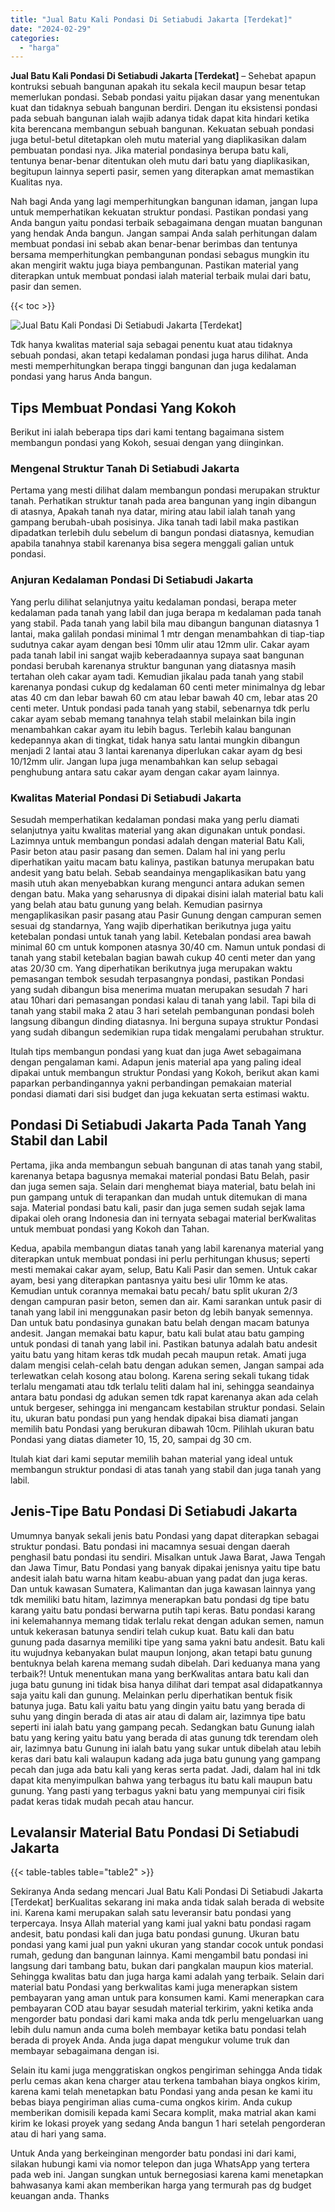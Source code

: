 ```yaml
---
title: "Jual Batu Kali Pondasi Di Setiabudi Jakarta [Terdekat]"
date: "2024-02-29"
categories: 
  - "harga"
---
```


**Jual Batu Kali Pondasi Di Setiabudi Jakarta \[Terdekat\]** – Sehebat apapun kontruksi sebuah bangunan apakah itu sekala kecil maupun besar tetap memerlukan pondasi. Sebab pondasi yaitu pijakan dasar yang menentukan kuat dan tidaknya sebuah bangunan berdiri. Dengan itu eksistensi pondasi pada sebuah bangunan ialah wajib adanya tidak dapat kita hindari ketika kita berencana membangun sebuah bangunan. Kekuatan sebuah pondasi juga betul-betul ditetapkan oleh mutu material yang diaplikasikan dalam pembuatan pondasi nya. Jika material pondasinya berupa batu kali, tentunya benar-benar ditentukan oleh mutu dari batu yang diaplikasikan, begitupun lainnya seperti pasir, semen yang diterapkan amat memastikan Kualitas nya.

Nah bagi Anda yang lagi memperhitungkan bangunan idaman, jangan lupa untuk memperhatikan kekuatan struktur pondasi. Pastikan pondasi yang Anda bangun yaitu pondasi terbaik sebagaimana dengan muatan bangunan yang hendak Anda bangun. Jangan sampai Anda salah perhitungan dalam membuat pondasi ini sebab akan benar-benar berimbas dan tentunya bersama memperhitungkan pembangunan pondasi sebagus mungkin itu akan mengirit waktu juga biaya pembangunan. Pastikan material yang diterapkan untuk membuat pondasi ialah material terbaik mulai dari batu, pasir dan semen.

{{< toc >}}

![Jual Batu Kali Pondasi Di Setiabudi Jakarta [Terdekat]](/images/jual-batu-kali-33.png)

Tdk hanya kwalitas material saja sebagai penentu kuat atau tidaknya sebuah pondasi, akan tetapi kedalaman pondasi juga harus dilihat. Anda mesti memperhitungkan berapa tinggi bangunan dan juga kedalaman pondasi yang harus Anda bangun.

## Tips Membuat Pondasi Yang Kokoh

Berikut ini ialah beberapa tips dari kami tentang bagaimana sistem membangun pondasi yang Kokoh, sesuai dengan yang diinginkan.

### Mengenal Struktur Tanah Di Setiabudi Jakarta

Pertama yang mesti dilihat dalam membangun pondasi merupakan struktur tanah. Perhatikan struktur tanah pada area bangunan yang ingin dibangun di atasnya, Apakah tanah nya datar, miring atau labil ialah tanah yang gampang berubah-ubah posisinya. Jika tanah tadi labil maka pastikan dipadatkan terlebih dulu sebelum di bangun pondasi diatasnya, kemudian apabila tanahnya stabil karenanya bisa segera menggali galian untuk pondasi.

### Anjuran Kedalaman Pondasi Di Setiabudi Jakarta

Yang perlu dilihat selanjutnya yaitu kedalaman pondasi, berapa meter kedalaman pada tanah yang labil dan juga berapa m kedalaman pada tanah yang stabil. Pada tanah yang labil bila mau dibangun bangunan diatasnya 1 lantai, maka galilah pondasi minimal 1 mtr dengan menambahkan di tiap-tiap sudutnya cakar ayam dengan besi 10mm ulir atau 12mm ulir. Cakar ayam pada tanah labil ini sangat wajib keberadaannya supaya saat bangunan pondasi berubah karenanya struktur bangunan yang diatasnya masih tertahan oleh cakar ayam tadi. Kemudian jikalau pada tanah yang stabil karenanya pondasi cukup dg kedalaman 60 centi meter minimalnya dg lebar atas 40 cm dan lebar bawah 60 cm atau lebar bawah 40 cm, lebar atas 20 centi meter. Untuk pondasi pada tanah yang stabil, sebenarnya tdk perlu cakar ayam sebab memang tanahnya telah stabil melainkan bila ingin menambahkan cakar ayam itu lebih bagus. Terlebih kalau bangunan kedepannya akan di tingkat, tidak hanya satu lantai mungkin dibangun menjadi 2 lantai atau 3 lantai karenanya diperlukan cakar ayam dg besi 10/12mm ulir. Jangan lupa juga menambahkan kan selup sebagai penghubung antara satu cakar ayam dengan cakar ayam lainnya.

### Kwalitas Material Pondasi Di Setiabudi Jakarta

Sesudah memperhatikan kedalaman pondasi maka yang perlu diamati selanjutnya yaitu kwalitas material yang akan digunakan untuk pondasi. Lazimnya untuk membangun pondasi adalah dengan material Batu Kali, Pasir beton atau pasir pasang dan semen. Dalam hal ini yang perlu diperhatikan yaitu macam batu kalinya, pastikan batunya merupakan batu andesit yang batu belah. Sebab seandainya mengaplikasikan batu yang masih utuh akan menyebabkan kurang mengunci antara adukan semen dengan batu. Maka yang seharusnya di dipakai disini ialah material batu kali yang belah atau batu gunung yang belah. Kemudian pasirnya mengaplikasikan pasir pasang atau Pasir Gunung dengan campuran semen sesuai dg standarnya, Yang wajib diperhatikan berikutnya juga yaitu ketebalan pondasi untuk tanah yang labil. Ketebalan pondasi area bawah minimal 60 cm untuk komponen atasnya 30/40 cm. Namun untuk pondasi di tanah yang stabil ketebalan bagian bawah cukup 40 centi meter dan yang atas 20/30 cm. Yang diperhatikan berikutnya juga merupakan waktu pemasangan tembok sesudah terpasangnya pondasi, pastikan Pondasi yang sudah dibangun bisa menerima muatan merupakan sesudah 7 hari atau 10hari dari pemasangan pondasi kalau di tanah yang labil. Tapi bila di tanah yang stabil maka 2 atau 3 hari setelah pembangunan pondasi boleh langsung dibangun dinding diatasnya. Ini berguna supaya struktur Pondasi yang sudah dibangun sedemikian rupa tidak mengalami perubahan struktur.

Itulah tips membangun pondasi yang kuat dan juga Awet sebagaimana dengan pengalaman kami. Adapun jenis material apa yang paling ideal dipakai untuk membangun struktur Pondasi yang Kokoh, berikut akan kami paparkan perbandingannya yakni perbandingan pemakaian material pondasi diamati dari sisi budget dan juga kekuatan serta estimasi waktu.

## Pondasi Di Setiabudi Jakarta Pada Tanah Yang Stabil dan Labil

Pertama, jika anda membangun sebuah bangunan di atas tanah yang stabil, karenanya betapa bagusnya memakai material pondasi Batu Belah, pasir dan juga semen saja. Selain dari menghemat biaya material, batu belah ini pun gampang untuk di terapankan dan mudah untuk ditemukan di mana saja. Material pondasi batu kali, pasir dan juga semen sudah sejak lama dipakai oleh orang Indonesia dan ini ternyata sebagai material berKwalitas untuk membuat pondasi yang Kokoh dan Tahan.

Kedua, apabila membangun diatas tanah yang labil karenanya material yang diterapkan untuk membuat pondasi ini perlu perhitungan khusus; seperti mesti memakai cakar ayam, selup, Batu Kali Pasir dan semen. Untuk cakar ayam, besi yang diterapkan pantasnya yaitu besi ulir 10mm ke atas. Kemudian untuk corannya memakai batu pecah/ batu split ukuran 2/3 dengan campuran pasir beton, semen dan air. Kami sarankan untuk pasir di tanah yang labil ini menggunakan pasir beton dg lebih banyak semennya. Dan untuk batu pondasinya gunakan batu belah dengan macam batunya andesit. Jangan memakai batu kapur, batu kali bulat atau batu gamping untuk pondasi di tanah yang labil ini. Pastikan batunya adalah batu andesit yaitu batu yang hitam keras tdk mudah pecah maupun retak. Amati juga dalam mengisi celah-celah batu dengan adukan semen, Jangan sampai ada terlewatkan celah kosong atau bolong. Karena sering sekali tukang tidak terlalu mengamati atau tdk terlalu teliti dalam hal ini, sehingga seandainya antara batu pondasi dg adukan semen tdk rapat karenanya akan ada celah untuk bergeser, sehingga ini mengancam kestabilan struktur pondasi. Selain itu, ukuran batu pondasi pun yang hendak dipakai bisa diamati jangan memilih batu Pondasi yang berukuran dibawah 10cm. Pilihlah ukuran batu Pondasi yang diatas diameter 10, 15, 20, sampai dg 30 cm.

Itulah kiat dari kami seputar memilih bahan material yang ideal untuk membangun struktur pondasi di atas tanah yang stabil dan juga tanah yang labil.

## Jenis-Tipe Batu Pondasi Di Setiabudi Jakarta

Umumnya banyak sekali jenis batu Pondasi yang dapat diterapkan sebagai struktur pondasi. Batu pondasi ini macamnya sesuai dengan daerah penghasil batu pondasi itu sendiri. Misalkan untuk Jawa Barat, Jawa Tengah dan Jawa Timur, Batu Pondasi yang banyak dipakai jenisnya yaitu tipe batu andesit ialah batu warna hitam keabu-abuan yang padat dan juga keras. Dan untuk kawasan Sumatera, Kalimantan dan juga kawasan lainnya yang tdk memiliki batu hitam, lazimnya menerapkan batu pondasi dg tipe batu karang yaitu batu pondasi berwarna putih tapi keras. Batu pondasi karang ini kelemahannya memang tidak terlalu rekat dengan adukan semen, namun untuk kekerasan batunya sendiri telah cukup kuat. Batu kali dan batu gunung pada dasarnya memiliki tipe yang sama yakni batu andesit. Batu kali itu wujudnya kebanyakan bulat maupun lonjong, akan tetapi batu gunung bentuknya belah karena memang sudah dibelah. Dari keduanya mana yang terbaik?! Untuk menentukan mana yang berKwalitas antara batu kali dan juga batu gunung ini tidak bisa hanya dilihat dari tempat asal didapatkannya saja yaitu kali dan gunung. Melainkan perlu diperhatikan bentuk fisik batunya juga. Batu kali yaitu batu yang dingin yaitu batu yang berada di suhu yang dingin berada di atas air atau di dalam air, lazimnya tipe batu seperti ini ialah batu yang gampang pecah. Sedangkan batu Gunung ialah batu yang kering yaitu batu yang berada di atas gunung tdk terendam oleh air, lazimnya batu Gunung ini ialah batu yang sukar untuk dibelah atau lebih keras dari batu kali walaupun kadang ada juga batu gunung yang gampang pecah dan juga ada batu kali yang keras serta padat. Jadi, dalam hal ini tdk dapat kita menyimpulkan bahwa yang terbagus itu batu kali maupun batu gunung. Yang pasti yang terbagus yakni batu yang mempunyai ciri fisik padat keras tidak mudah pecah atau hancur.

## Levalansir Material Batu Pondasi Di Setiabudi Jakarta

{{< table-tables table="table2" >}}

Sekiranya Anda sedang mencari Jual Batu Kali Pondasi Di Setiabudi Jakarta \[Terdekat\] berKualitas sekarang ini maka anda tidak salah berada di website ini. Karena kami merupakan salah satu leveransir batu pondasi yang terpercaya. Insya Allah material yang kami jual yakni batu pondasi ragam andesit, batu pondasi kali dan juga batu pondasi gunung. Ukuran batu pondasi yang kami jual pun yakni ukuran yang standar cocok untuk pondasi rumah, gedung dan bangunan lainnya. Kami mengambil batu pondasi ini langsung dari tambang batu, bukan dari pangkalan maupun kios material. Sehingga kwalitas batu dan juga harga kami adalah yang terbaik. Selain dari material batu Pondasi yang berkwalitas kami juga menerapkan sistem pembayaran yang aman untuk para konsumen kami. Kami menerapkan cara pembayaran COD atau bayar sesudah material terkirim, yakni ketika anda mengorder batu pondasi dari kami maka anda tdk perlu mengeluarkan uang lebih dulu namun anda cuma boleh membayar ketika batu pondasi telah berada di proyek Anda. Anda juga dapat mengukur volume truk dan membayar sebagaimana dengan isi.

Selain itu kami juga menggratiskan ongkos pengiriman sehingga Anda tidak perlu cemas akan kena charger atau terkena tambahan biaya ongkos kirim, karena kami telah menetapkan batu Pondasi yang anda pesan ke kami itu bebas biaya pengiriman alias cuma-cuma ongkos kirim. Anda cukup memberikan domisili kepada kami Secara komplit, maka matrial akan kami kirim ke lokasi proyek yang sedang Anda bangun 1 hari setelah pengorderan atau di hari yang sama.

Untuk Anda yang berkeinginan mengorder batu pondasi ini dari kami, silakan hubungi kami via nomor telepon dan juga WhatsApp yang tertera pada web ini. Jangan sungkan untuk bernegosiasi karena kami menetapkan bahwasanya kami akan memberikan harga yang termurah pas dg budget keuangan anda. Thanks
